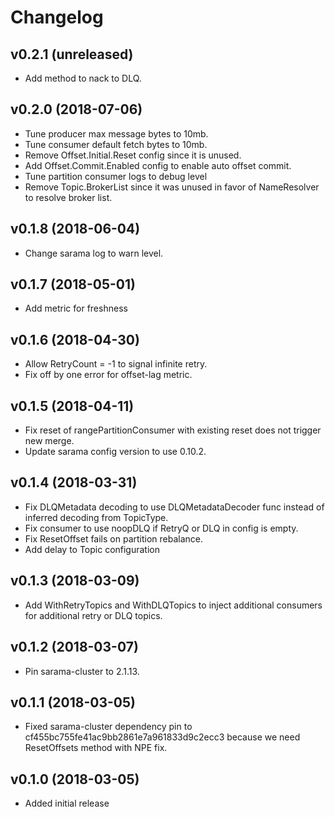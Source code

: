 # Changelog

v0.2.1 (unreleased)
-------------------

- Add method to nack to DLQ.


v0.2.0 (2018-07-06)
-------------------

- Tune producer max message bytes to 10mb.
- Tune consumer default fetch bytes to 10mb.
- Remove Offset.Initial.Reset config since it is unused.
- Add Offset.Commit.Enabled config to enable auto offset commit.
- Tune partition consumer logs to debug level
- Remove Topic.BrokerList since it was unused in favor of NameResolver to resolve broker list.


v0.1.8 (2018-06-04)
-------------------

- Change sarama log to warn level.


v0.1.7 (2018-05-01)
-------------------

- Add metric for freshness


v0.1.6 (2018-04-30)
-------------------

- Allow RetryCount = -1 to signal infinite retry.
- Fix off by one error for offset-lag metric.

v0.1.5 (2018-04-11)
-------------------

- Fix reset of rangePartitionConsumer with existing reset does not trigger new merge.
- Update sarama config version to use 0.10.2.


v0.1.4 (2018-03-31)
-------------------

- Fix DLQMetadata decoding to use DLQMetadataDecoder func instead of inferred decoding from TopicType.
- Fix consumer to use noopDLQ if RetryQ or DLQ in config is empty.
- Fix ResetOffset fails on partition rebalance.
- Add delay to Topic configuration


v0.1.3 (2018-03-09)
-------------------

- Add WithRetryTopics and WithDLQTopics to inject additional consumers for additional retry or DLQ topics.


v0.1.2 (2018-03-07)
-------------------

- Pin sarama-cluster to 2.1.13.


v0.1.1 (2018-03-05)
-------------------

- Fixed sarama-cluster dependency pin to cf455bc755fe41ac9bb2861e7a961833d9c2ecc3 because we need ResetOffsets method with NPE fix.


v0.1.0 (2018-03-05)
-------------------

- Added initial release
